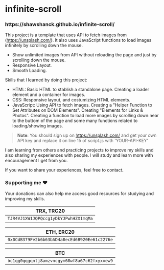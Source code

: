 # infinite-scroll

<h3>https://shawshanck.github.io/infinite-scroll/</h3>

This project is a template that uses API to fetch images from (https://unsplash.com/). It also uses JavaScript functions to load images infinitely by scrolling down the mouse.

* Show unlimited images from API without reloading the page and just by scrolling down the mouse.
* Responsive Layout.
* Smooth Loading.

Skills that I learned by doing this project:

* HTML: Basic HTML to stablish a standalone page. Creating a loader element and a container for images.
* CSS: Responsive layout, and costumizing HTML elements.
* JavaScript: Using API to fetch images. Creating a "Helper Function to Set Attributes on DOM Elements". Creating "Elements for Links & Photos". Creating a function to load more images by scrolling down near to the buttom of the page and some many functions related to loading/showing images.

> **Note**: You should sign up on https://unsplash.com/ and get your own API key and replace it on line 15 of script.js with 'YOUR-API-KEY'

I am learning from others and practicing projects to improve my skills and also sharing my experiences with people. I will study and learn more with encouragement I get from you.

If you want to share your experiences, feel free to contact.

### Supporting me :hearts:
Your donations can also help me access good resources for studying and improving my skills.

<p align="left">
	
|                TRX, TRC20                |
| ---------------------------------------- |
| ```TJR4VJ1XW1JQPQccg1yDkYJPwhHZX1mqMa``` |

|                     ETH, ERC20                   |
| ------------------------------------------------ |
| ```0x0CdB379Fe2b6b63bAD4a8ecEd6B920Ee61c2276e``` |

|                        BTC                       |
| ------------------------------------------------ |
| ```bc1qg0qqgqntj8amzvncgym68wf8a67c62fxyxxew9``` |

</p>
